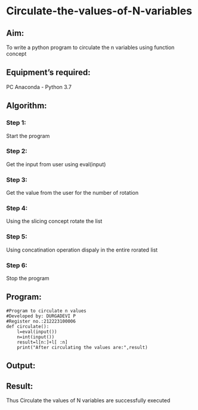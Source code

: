 # Circulate-the-values-of-N-variables
## Aim:
To write a python program to circulate the n variables using function concept
## Equipment’s required:
PC
Anaconda - Python 3.7
## Algorithm: 
### Step 1: 
Start the program
### Step 2: 
Get the input from user using eval(input)
### Step 3: 
Get the value from the user for the number of rotation
### Step 4: 
Using the slicing concept rotate the list
### Step 5: 
Using concatination operation dispaly in the entire rorated list
### Step 6: 
Stop the program
## Program:
```
#Program to circulate n values
#Developed by: DURGADEVI P
#Register no.:212223100006
def circulate():
    l=eval(input())
    n=int(input())
    result=l[n:]+l[ :n]
    print("After circulating the values are:",result)
```

## Output:



## Result:
Thus Circulate the values of N variables are successfully executed
